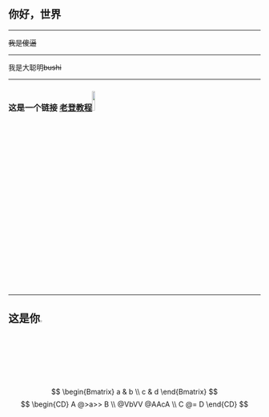 ## 你好，世界
***
~~我是傻逼~~
***
我是大聪明~~bushi~~
***
### 这是一个链接 [老登教程](https://www.runoob.com)<img src="http://static.runoob.com/images/runoob-logo.png" width="10%">
***
## 这是你<img src="https://gimg2.baidu.com/image_search/src=http%3A%2F%2Fimg.puchedu.cn%2Fuploads%2F1%2F26%2F2876063664%2F1359301885.jpg&refer=http%3A%2F%2Fimg.puchedu.cn&app=2002&size=f9999,10000&q=a80&n=0&g=0n&fmt=auto?sec=1653310614&t=f4dbc20484fc8a2c04c1971ef5ed5bb1" width="3%">
$$
\begin{Bmatrix}
   a & b \\
   c & d
\end{Bmatrix}
$$
$$
\begin{CD}
   A @>a>> B \\
@VbVV @AAcA \\
   C @= D
\end{CD}
$$
